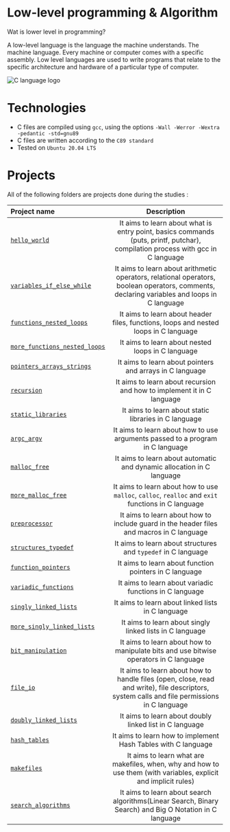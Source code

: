 # Low-level programming & Algorithm
Wat is lower level in programming?

A low-level language is the language the machine understands. The machine language. Every machine or computer comes with a specific assembly.  Low level languages are used to write programs that relate to the specific architecture and hardware of a particular type of computer.

![C language logo](https://webimages.mongodb.com/_com_assets/cms/l3etz1z9tduxvdoni-c.svg?auto=format%252Ccompress)

# Technologies
- C files are compiled using `gcc`, using the options `-Wall -Werror -Wextra -pedantic -std=gnu89`
- C files are written according to the `C89 standard`
- Tested on `Ubuntu 20.04 LTS`

# Projects
All of the following folders are projects done during the studies :

|**Project name**|**Description**|
|:-------|:---------:|
|[`hello_world`](https://github.com/hug0-cstrs/holbertonschool-low_level_programming/tree/master/hello_world)|It aims to learn about what is entry point, basics commands (puts, printf, putchar), compilation process with gcc in C language|
|[`variables_if_else_while`](https://github.com/hug0-cstrs/holbertonschool-low_level_programming/tree/master/variables_if_else_while)|It aims to learn about arithmetic operators, relational operators, boolean operators, comments, declaring variables and loops in C language|
|[`functions_nested_loops`](https://github.com/hug0-cstrs/holbertonschool-low_level_programming/tree/master/functions_nested_loops)|It aims to learn about header files, functions, loops and nested loops in C language|
|[`more_functions_nested_loops`](https://github.com/hug0-cstrs/holbertonschool-low_level_programming/tree/master/more_functions_nested_loops)|It aims to learn about nested loops in C language|
|[`pointers_arrays_strings`](https://github.com/hug0-cstrs/holbertonschool-low_level_programming/tree/master/pointers_arrays_strings)|It aims to learn about pointers and arrays in C language|
|[`recursion`](https://github.com/hug0-cstrs/holbertonschool-low_level_programming/tree/master/recursion)|It aims to learn about recursion and how to implement it in C language|
|[`static_libraries`](https://github.com/hug0-cstrs/holbertonschool-low_level_programming/tree/master/static_libraries)|It aims to learn about static libraries in C language|
|[`argc_argv`](https://github.com/hug0-cstrs/holbertonschool-low_level_programming/tree/master/argc_argv)|It aims to learn about how to use arguments passed to a program in C language|
|[`malloc_free`](https://github.com/hug0-cstrs/holbertonschool-low_level_programming/tree/master/malloc_free)|It aims to learn about automatic and dynamic allocation in C language|
|[`more_malloc_free`](https://github.com/hug0-cstrs/holbertonschool-low_level_programming/tree/master/more_malloc_free)|It aims to learn about how to use `malloc`, `calloc`, `realloc` and `exit` functions in C language|
|[`preprocessor`](https://github.com/hug0-cstrs/holbertonschool-low_level_programming/tree/master/preprocessor)|It aims to learn about how to include guard in the header files and macros in C language|
|[`structures_typedef`](https://github.com/hug0-cstrs/holbertonschool-low_level_programming/tree/master/structures_typedef)|It aims to learn about structures and `typedef` in C language|
|[`function_pointers`](https://github.com/hug0-cstrs/holbertonschool-low_level_programming/tree/master/function_pointers)|It aims to learn about function pointers in C language|
|[`variadic_functions`](https://github.com/hug0-cstrs/holbertonschool-low_level_programming/tree/master/variadic_functions)|It aims to learn about variadic functions in C language|
|[`singly_linked_lists`](https://github.com/hug0-cstrs/holbertonschool-low_level_programming/tree/master/singly_linked_lists)|It aims to learn about linked lists in C language|
|[`more_singly_linked_lists`](https://github.com/hug0-cstrs/holbertonschool-low_level_programming/tree/master/more_singly_linked_lists)|It aims to learn about singly linked lists in C language|
|[`bit_manipulation`](https://github.com/hug0-cstrs/holbertonschool-low_level_programming/tree/master/bit_manipulation)|It aims to learn about how to manipulate bits and use bitwise operators in C language|
|[`file_io`](https://github.com/hug0-cstrs/holbertonschool-low_level_programming/tree/master/file_io)|It aims to learn about how to handle files (open, close, read and write), file descriptors, system calls and file permissions in C language|
|[`doubly_linked_lists`](https://github.com/hug0-cstrs/holbertonschool-low_level_programming/tree/master/doubly_linked_lists)|It aims to learn about doubly linked list in C language|
|[`hash_tables`](https://github.com/hug0-cstrs/holbertonschool-low_level_programming/tree/master/hash_tables)|It aims to learn how to implement Hash Tables with C language|
|[`makefiles`](https://github.com/hug0-cstrs/holbertonschool-low_level_programming/tree/master/makefiles)|It aims to learn what are makefiles, when, why and how to use them (with variables, explicit and implicit rules)|
|[`search_algorithms`](https://github.com/hug0-cstrs/holbertonschool-low_level_programming/tree/master/search_algorithms)|It aims to learn about search algorithms(Linear Search, Binary Search) and Big O Notation in C language|

